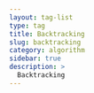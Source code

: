 ```yaml
---
layout: tag-list
type: tag
title: Backtracking
slug: backtracking
category: algorithm
sidebar: true
description: >
  Backtracking
---
```

